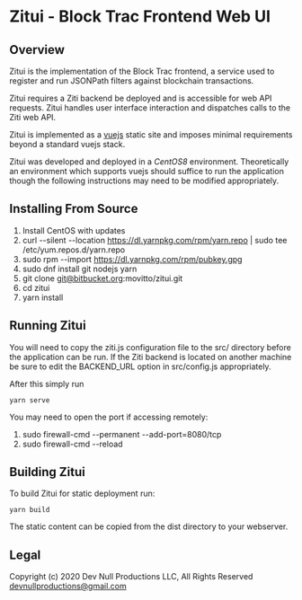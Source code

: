 # Zitui - Block Trac Frontend Web UI

## Overview
Zitui is the implementation of the Block Trac frontend, a service used to register and run JSONPath filters against blockchain transactions.

Zitui requires a Ziti backend be deployed and is accessible for web API requests. Zitui handles user interface interaction and dispatches calls to the Ziti web API.

Zitui is implemented as a [vuejs](https://vuejs.org/) static site and imposes minimal requirements beyond a standard vuejs stack.

Zitui was developed and deployed in a *CentOS8* environment. Theoretically an environment which supports vuejs should suffice to run the application though the following instructions may need to be modified appropriately.

## Installing From Source

1. Install CentOS with updates
2. curl --silent --location https://dl.yarnpkg.com/rpm/yarn.repo | sudo tee /etc/yum.repos.d/yarn.repo
3. sudo rpm --import https://dl.yarnpkg.com/rpm/pubkey.gpg
4. sudo dnf install git nodejs yarn
5. git clone git@bitbucket.org:movitto/zitui.git
6. cd zitui
7. yarn install

## Running Zitui

You will need to copy the ziti.js configuration file to the src/ directory before the application can be run. If the Ziti backend is located on another machine be sure to edit the BACKEND_URL option in src/config.js appropriately.

After this simply run

```
yarn serve
```

You may need to open the port if accessing remotely:

1. sudo firewall-cmd --permanent --add-port=8080/tcp
2. sudo firewall-cmd --reload

## Building Zitui

To build Zitui for static deployment run:

```
yarn build
```

The static content can be copied from the dist directory to your webserver.

## Legal
Copyright (c) 2020 Dev Null Productions LLC, All Rights Reserved
[devnullproductions@gmail.com](mailto:devnullproductions@gmail.com)
